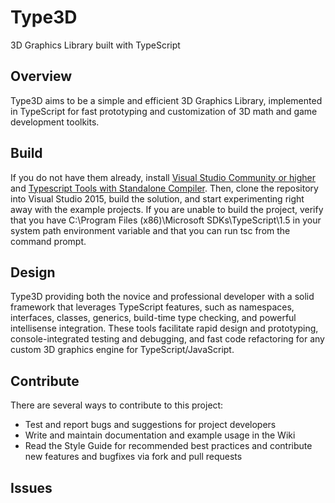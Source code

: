 # Type3D
3D Graphics Library built with TypeScript

## Overview
Type3D aims to be a simple and efficient 3D Graphics Library, implemented in TypeScript for fast prototyping and customization of 3D math and game development toolkits.

## Build
If you do not have them already, install [Visual Studio Community or higher](https://www.visualstudio.com/en-us/downloads/download-visual-studio-vs.aspx) and [Typescript Tools with Standalone Compiler](https://visualstudiogallery.msdn.microsoft.com/3e5ba71c-abea-4d00-b81b-a62de3ad3d53). Then, clone the repository into Visual Studio 2015, build the solution, and start experimenting right away with the example projects. If you are unable to build the project, verify that you have C:\Program Files (x86)\Microsoft SDKs\TypeScript\1.5 in your system path environment variable and that you can run tsc from the command prompt.

## Design
Type3D providing both the novice and professional developer with a solid framework that leverages TypeScript features, such as namespaces, interfaces, classes, generics, build-time type checking, and powerful intellisense integration. These tools facilitate rapid design and prototyping, console-integrated testing and debugging, and fast code refactoring for any custom 3D graphics engine for TypeScript/JavaScript.

## Contribute
There are several ways to contribute to this project:
* Test and report bugs and suggestions for project developers
* Write and maintain documentation and example usage in the Wiki
* Read the Style Guide for recommended best practices and contribute new features and bugfixes via fork and pull requests

## Issues
